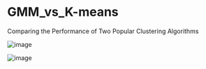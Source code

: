 # GMM_vs_K-means
Comparing the Performance of Two Popular Clustering Algorithms

![image](https://user-images.githubusercontent.com/80626713/143436044-5e4c77c6-0508-499a-971b-8e63ac8a1733.png)

![image](https://user-images.githubusercontent.com/80626713/143436093-eee3f4c8-2a3c-428c-b790-1d460019a1b6.png)

